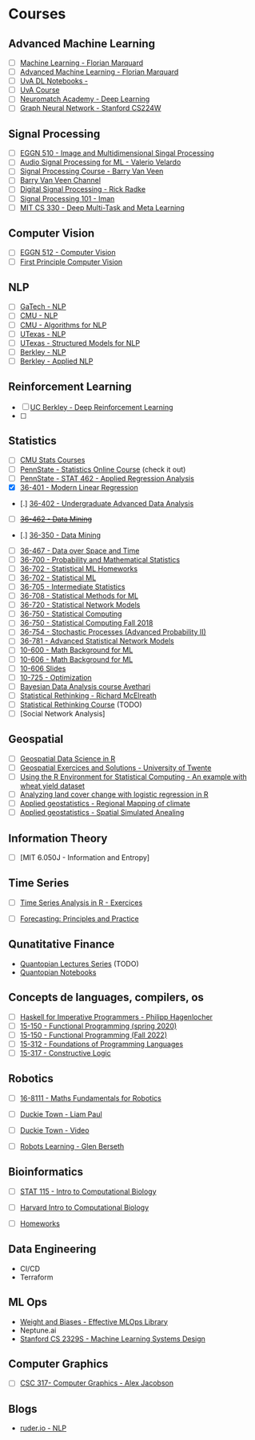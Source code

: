 # Courses

## Advanced Machine Learning

- [ ] [Machine Learning - Florian Marquard](https://pad.gwdg.de/s/Machine_Learning_For_Physicists_2021#)
- [ ] [Advanced Machine Learning - Florian Marquard](https://pad.gwdg.de/s/2021_AdvancedMachineLearningForScience)
- [ ] [UvA DL Notebooks - ](https://uvadlc-notebooks.readthedocs.io/en/latest/index.html)
- [ ] [UvA Course](https://uvadlc.github.io/)
- [ ] [Neuromatch Academy - Deep Learning](https://deeplearning.neuromatch.io/tutorials/intro.html)
- [ ] [Graph Neural Network - Stanford CS224W](https://pytorch-geometric.readthedocs.io/en/latest/get_started/colabs.html#stanford-cs224w-tutorials)

## Signal Processing

- [ ] [EGGN 510 - Image and Multidimensional Singal Processing](https://www.youtube.com/watch?v=rbY-JRQEDUU&list=PLyED3W677ALNv8Htn0f9Xh-AHe1aZPftv)
- [ ] [Audio Signal Processing for ML - Valerio Velardo](https://www.youtube.com/playlist?list=PL-wATfeyAMNqIee7cH3q1bh4QJFAaeNv0)
- [ ] [Signal Processing Course - Barry Van Veen](https://allsignalprocessing.com/course-introduction-information/)
- [ ] [Barry Van Veen Channel](https://www.youtube.com/playlist?list=PL-wATfeyAMNqIee7cH3q1bh4QJFAaeNv0)
- [ ] [Digital Signal Processing - Rick Radke](https://www.youtube.com/playlist?list=PLuh62Q4Sv7BUSzx5Jr8Wrxxn-U10qG1et)
- [ ] [Signal Processing 101 - Iman](https://www.youtube.com/playlist?list=PLJ-OcUCIty7evBmHvYRv66RcuziszpSFB)
- [ ] [MIT CS 330 - Deep Multi-Task and Meta Learning](https://cs330.stanford.edu/)

## Computer Vision

- [ ] [EGGN 512 - Computer Vision](https://www.youtube.com/watch?v=skaQfPQFSyY&list=PL4B3F8D4A5CAD8DA3)
- [ ] [First Principle Computer Vision](https://www.youtube.com/@firstprinciplesofcomputerv3258/playlists)

## NLP

- [ ] [GaTech - NLP](https://www.cc.gatech.edu/classes/AY2020/cs7650_spring/#schedule)
- [ ] [CMU - NLP](http://demo.clab.cs.cmu.edu/NLP/)
- [ ] [CMU - Algorithms for NLP](http://demo.clab.cs.cmu.edu/11711fa19/)
- [ ] [UTexas - NLP](https://www.cs.utexas.edu/~gdurrett/courses/fa2019/cs388.shtml)
- [ ] [UTexas - Structured Models for NLP](https://www.cs.utexas.edu/~gdurrett/courses/fa2017/cs395t.shtml)
- [ ] [Berkley - NLP](https://people.ischool.berkeley.edu/~dbamman/nlp20.html)
- [ ] [Berkley - Applied NLP](https://people.ischool.berkeley.edu/~dbamman/info256.html)

## Reinforcement Learning

- [ ] [UC Berkley - Deep Reinforcement Learning](http://rail.eecs.berkeley.edu/deeprlcourse/)
- [ ] 


## Statistics

- [ ] [CMU Stats Courses](https://www.coursicle.com/cmu/courses/STA/)
- [ ] [PennState - Statistics Online Course](https://online.stat.psu.edu/statprogram/) (check it out)
- [ ] [PennState - STAT 462 - Applied Regression Analysis](https://online.stat.psu.edu/stat462/)
- [X] [36-401 - Modern Linear Regression](https://www.stat.cmu.edu/~larry/=stat401/)
- [.] [36-402 - Undergraduate Advanced Data Analysis](https://www.stat.cmu.edu/~cshalizi/uADA/19/)
- [ ] ~~[36-462 - Data Mining](https://www.stat.cmu.edu/~ryantibs/datamining/)~~
- [.] [36-350 - Data Mining](https://www.stat.cmu.edu/~cshalizi/350/)
- [ ] [36-467 - Data over Space and Time](https://www.stat.cmu.edu/~cshalizi/dst/18/)
- [ ] [36-700 - Probability and Mathematical Statistics](https://www.stat.cmu.edu/~jinglei/spring19.shtml)
- [ ] [36-702 - Statistical ML Homeworks](http://www.cs.cmu.edu/~10702/Calendar/calendar.html)
- [ ] [36-702 - Statistical ML](https://www.stat.cmu.edu/~ryantibs/statml/)
- [ ] [36-705 - Intermediate Statistics](https://www.stat.cmu.edu/~larry/=stat705/)
- [ ] [36-708 - Statistical Methods for ML](https://www.stat.cmu.edu/~larry/=sml/)
- [ ] [36-720 - Statistical Network Models](https://www.stat.cmu.edu/~cshalizi/networks/16-1/)
- [ ] [36-750 - Statistical Computing](https://36-750.github.io/)
- [ ] [36-750 - Statistical Computing Fall 2018](https://www.stat.cmu.edu/~ryantibs/statcomp-F18/)
- [ ] [36-754 - Stochastic Processes (Advanced Probability II)](https://www.stat.cmu.edu/~cshalizi/754/)
- [ ] [36-781 - Advanced Statistical Network Models](https://www.stat.cmu.edu/~cshalizi/networks/16-2/)
- [ ] [10-600 - Math Background for ML](https://www.youtube.com/watch?v=BpjlCKjWwrM&list=PL7y-1rk2cCsA339crwXMWUaBRuLBvPBCg&index=18)
- [ ] [10-606 - Math Background for ML](https://www.youtube.com/playlist?list=PL7y-1rk2cCsAqRtWoZ95z-GMcecVG5mzA)
- [ ] [10-606 Slides](https://www.cs.cmu.edu/~mgormley/courses/606-607-f18/schedule.html)
- [ ] [10-725 - Optimization](http://www.cs.cmu.edu/~ggordon/10725-F12/schedule.html)
- [ ] [Bayesian Data Analysis course Avethari](https://avehtari.github.io/BDA_course_Aalto/index.html)
- [ ] [Statistical Rethinking - Richard McElreath](https://civil.colorado.edu/~balajir/CVEN6833/bayes-resources/RM-StatRethink-Bayes.pdf)
- [ ] [Statistical Rethinking Course](https://github.com/rmcelreath/stat_rethinking_2023) (TODO)
- [ ] [Social Network Analysis]

## Geospatial

- [ ] [Geospatial Data Science in R](https://zia207.github.io/geospatial-r-github.io/index.html)
- [ ] [Geospatial Exercices and Solutions - University of Twente](https://www.css.cornell.edu/faculty/dgr2/teach/index.html#nanjing-normal-university)
- [ ] [Using the R Environment for Statistical Computing - An example with wheat yield dataset](https://www.css.cornell.edu/faculty/dgr2/_static/files/R_PDF/mhw.pdf)
- [ ] [Analyzing land cover change with logistic regression in R](https://www.css.cornell.edu/faculty/dgr2/_static/files/R_PDF/lcc.pdf)
- [ ] [Applied geostatistics - Regional Mapping of climate](https://www.css.cornell.edu/faculty/dgr2/_static/files/R_PDF/exRKGLS.pdf)
- [ ] [Applied geostatistics - Spatial Simulated Anealing](https://www.css.cornell.edu/faculty/dgr2/_static/files/R_PDF/exRKGLS.pdf)

## Information Theory

- [ ] [MIT 6.050J - Information and Entropy]


## Time Series


- [ ] [Time Series Analysis in R - Exercices](https://www.css.cornell.edu/faculty/dgr2/_static/files/R_PDF/exTSA.pdf)
- [ ] [Forecasting: Principles and Practice](https://otexts.com/fpp3/)


## Qunatitative Finance

- [Quantopian Lectures Series](https://www.youtube.com/watch?v=W-TlWzwM208&list=PLRFLF1OxMm_UL7WUWM31iynp0jMVf_vLW) (TODO)
- [Quantopian Notebooks](https://github.com/quantopian/research_public)


## Concepts de languages, compilers, os

- [ ] [Haskell for Imperative Programmers - Philipp Hagenlocher](https://www.youtube.com/playlist?list=PLe7Ei6viL6jGp1Rfu0dil1JH1SHk9bgDV)
- [ ] [15-150 - Functional Programming (spring 2020)](https://www.cs.cmu.edu/~me/courses/15-150-Spring2020/)
- [ ] [15-150 - Functional Programming (Fall 2022)](http://www.cs.cmu.edu/~15150/lect.html)
- [ ] [15-312 - Foundations of Programming Languages](https://www.cs.cmu.edu/~crary/312/index.html)
- [ ] [15-317 - Constructive Logic](http://www.cs.cmu.edu/~crary/317-f22/schedule.html)

## Robotics

- [ ] [16-8111 - Maths Fundamentals for Robotics](http://www.cs.cmu.edu/~me/courses/811/mathfund.html)
- [ ] [Duckie Town - Liam Paul](https://www.duckietown.org/guides/start-learning)
- [ ] [Duckie Town - Video](https://vimeo.com/showcase/8807247)
- [ ] [Robots Learning - Glen Berseth](https://neo-x.github.io/teaching/)



## Bioinformatics

- [ ] [STAT 115 - Intro to Computational Biology](https://www.youtube.com/playlist?list=PLeB-Dlq-v6taAXK6ZCGfqImrNWJzFt3p3)
- [ ] [Harvard Intro to Computational Biology](https://liulab-dfci.github.io/bioinfo-combio/)
- [ ] [Homeworks](https://github.com/stat115/Homework_2020)


## Data Engineering

- CI/CD
- Terraform

## ML Ops

- [Weight and Biases - Effective MLOps Library](https://www.wandb.courses/pages/w-b-courses)
- Neptune.ai
- [Stanford CS 2329S - Machine Learning Systems Design](https://stanford-cs329s.github.io/syllabus.html)


## Computer Graphics

- [ ] [CSC 317- Computer Graphics - Alex Jacobson](https://github.com/alecjacobson/computer-graphics-csc317#lectureschedule)



## Blogs

- [ruder.io - NLP](https://www.ruder.io/)
